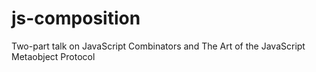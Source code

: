 js-composition
==============

Two-part talk on JavaScript Combinators and The Art of the JavaScript Metaobject Protocol
